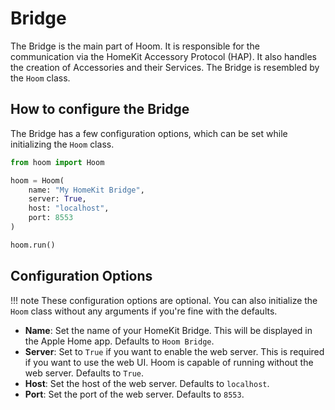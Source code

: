 # Bridge

The Bridge is the main part of Hoom. It is responsible for the communication via the HomeKit Accessory Protocol (HAP). It also handles the creation of Accessories and their Services. The Bridge is resembled by the `Hoom` class.

## How to configure the Bridge

The Bridge has a few configuration options, which can be set while initializing the `Hoom` class.

```python
from hoom import Hoom

hoom = Hoom(
    name: "My HomeKit Bridge",
    server: True,
    host: "localhost",
    port: 8553
)

hoom.run()
```

## Configuration Options

!!! note
    These configuration options are optional. You can also initialize the `Hoom` class without any arguments if you're fine with the defaults.

- **Name**: Set the name of your HomeKit Bridge. This will be displayed in the Apple Home app. Defaults to `Hoom Bridge`.
- **Server**: Set to `True` if you want to enable the web server. This is required if you want to use the web UI. Hoom is capable of running without the web server. Defaults to `True`.
- **Host**: Set the host of the web server. Defaults to `localhost`.
- **Port**: Set the port of the web server. Defaults to `8553`.